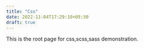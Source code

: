 ```yaml
---
title: "Css"
date: 2022-11-04T17:29:19+05:30
draft: true
---
```


This is the root page for css,scss,sass demonstration.